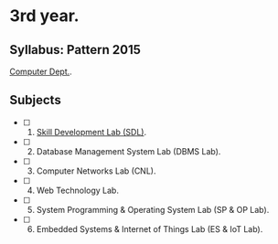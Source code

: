 # 3rd year.

## Syllabus: Pattern 2015
[Computer Dept.](http://collegecirculars.unipune.ac.in/sites/documents/Syllabus%202017/TE_Computer_Engg_Syllabus_2015_Course_10.072018.pdf).

## Subjects

- [ ] 1. [Skill Development Lab (SDL)](https://github.com/mohitkhedkar/College/tree/main/3%20Year/SDL).
- [ ] 2. Database Management System Lab (DBMS Lab).
- [ ] 3. Computer Networks Lab  (CNL).
- [ ] 4. Web Technology Lab.
- [ ] 5. System Programming & Operating System Lab (SP & OP Lab).
- [ ] 6. Embedded Systems & Internet of Things Lab (ES & IoT Lab).
